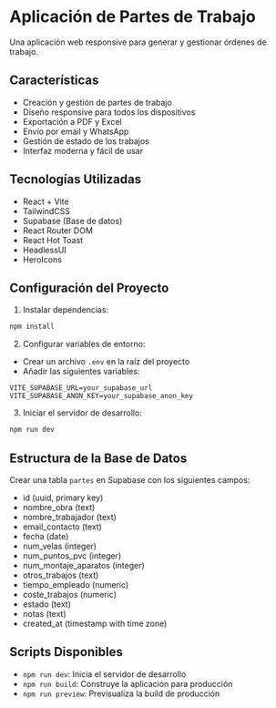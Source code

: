 # Aplicación de Partes de Trabajo

Una aplicación web responsive para generar y gestionar órdenes de trabajo.

## Características

- Creación y gestión de partes de trabajo
- Diseño responsive para todos los dispositivos
- Exportación a PDF y Excel
- Envío por email y WhatsApp
- Gestión de estado de los trabajos
- Interfaz moderna y fácil de usar

## Tecnologías Utilizadas

- React + Vite
- TailwindCSS
- Supabase (Base de datos)
- React Router DOM
- React Hot Toast
- HeadlessUI
- HeroIcons

## Configuración del Proyecto

1. Instalar dependencias:
```bash
npm install
```

2. Configurar variables de entorno:
- Crear un archivo `.env` en la raíz del proyecto
- Añadir las siguientes variables:
```
VITE_SUPABASE_URL=your_supabase_url
VITE_SUPABASE_ANON_KEY=your_supabase_anon_key
```

3. Iniciar el servidor de desarrollo:
```bash
npm run dev
```

## Estructura de la Base de Datos

Crear una tabla `partes` en Supabase con los siguientes campos:

- id (uuid, primary key)
- nombre_obra (text)
- nombre_trabajador (text)
- email_contacto (text)
- fecha (date)
- num_velas (integer)
- num_puntos_pvc (integer)
- num_montaje_aparatos (integer)
- otros_trabajos (text)
- tiempo_empleado (numeric)
- coste_trabajos (numeric)
- estado (text)
- notas (text)
- created_at (timestamp with time zone)

## Scripts Disponibles

- `npm run dev`: Inicia el servidor de desarrollo
- `npm run build`: Construye la aplicación para producción
- `npm run preview`: Previsualiza la build de producción
